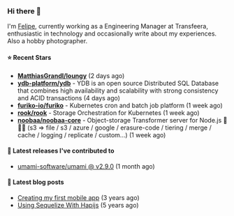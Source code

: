 ### Hi there 👋

I'm [Felipe](https://felipe.im), currently working as a Engineering Manager at Transfeera, enthusiastic in technology and occasionally write about my experiences. Also a hobby photographer.

#### ⭐ Recent Stars
- **[MatthiasGrandl/loungy](https://github.com/MatthiasGrandl/loungy)** (2 days ago)
- **[ydb-platform/ydb](https://github.com/ydb-platform/ydb)** - YDB is an open source Distributed SQL Database that combines high availability and scalability with strong consistency and ACID transactions (4 days ago)
- **[furiko-io/furiko](https://github.com/furiko-io/furiko)** - Kubernetes cron and batch job platform (1 week ago)
- **[rook/rook](https://github.com/rook/rook)** - Storage Orchestration for Kubernetes (1 week ago)
- **[noobaa/noobaa-core](https://github.com/noobaa/noobaa-core)** - Object-storage Transformer server for Node.js 🦾🤖🦾 (s3 =&gt; file / s3 / azure / google / erasure-code / tiering / merge / cache / logging / replicate / custom...) (1 week ago)

#### 🚀 Latest releases I've contributed to


- [umami-software/umami @ v2.9.0](https://github.com/umami-software/umami/releases/tag/v2.9.0) (1 month ago)

#### 📄 Latest blog posts
- [Creating my first mobile app](https://felipe.im/posts/creating-my-first-mobile-app/) (3 years ago)
- [Using Sequelize With Hapijs](https://felipe.im/posts/using-sequelize-with-hapijs/) (5 years ago)